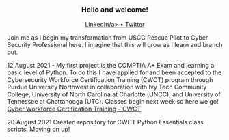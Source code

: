 <h3 align="center">Hello and welcome!</h3>
<p align="center">
  <a href="https://www.linkedin.com/in/tomagill/">LinkedIn/a> •
  <a href="https://twitter.com/muspellhiem">Twitter</a>

Join me as I begin my transformation from USCG Rescue Pilot to Cyber Security Professional here. I imagine that this will grow as I learn and branch out. 

12 August 2021 - My first project is the COMPTIA A+ Exam and learning a basic level of Python. To do this I have applied for and been accepted to the Cybersecurity Workforce Certification Training (CWCT) program through Purdue University Northwest in collaboration with Ivy Tech Community College, University of North Carolina at Charlotte (UNCC), and University of Tennessee at Chattanooga (UTC). Classes begin next week so here we go! [Cyber Workforce Certification Training - CWCT](https://www.pnw.edu/cybersecurity/cwct/training-paths/cybersecurity-artificial-intelligence-cs_ai-certificate-program/)

20 August 2021
Created repository for CWCT Python Essentials class scripts. Moving on up!




